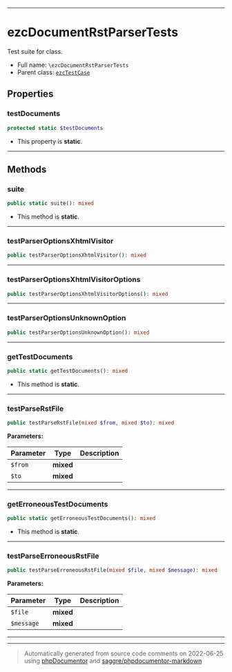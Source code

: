 ***

# ezcDocumentRstParserTests

Test suite for class.



* Full name: `\ezcDocumentRstParserTests`
* Parent class: [`ezcTestCase`](./ezcTestCase.md)



## Properties


### testDocuments



```php
protected static $testDocuments
```



* This property is **static**.


***

## Methods


### suite



```php
public static suite(): mixed
```



* This method is **static**.







***

### testParserOptionsXhtmlVisitor



```php
public testParserOptionsXhtmlVisitor(): mixed
```











***

### testParserOptionsXhtmlVisitorOptions



```php
public testParserOptionsXhtmlVisitorOptions(): mixed
```











***

### testParserOptionsUnknownOption



```php
public testParserOptionsUnknownOption(): mixed
```











***

### getTestDocuments



```php
public static getTestDocuments(): mixed
```



* This method is **static**.







***

### testParseRstFile



```php
public testParseRstFile(mixed $from, mixed $to): mixed
```








**Parameters:**

| Parameter | Type | Description |
|-----------|------|-------------|
| `$from` | **mixed** |  |
| `$to` | **mixed** |  |




***

### getErroneousTestDocuments



```php
public static getErroneousTestDocuments(): mixed
```



* This method is **static**.







***

### testParseErroneousRstFile



```php
public testParseErroneousRstFile(mixed $file, mixed $message): mixed
```








**Parameters:**

| Parameter | Type | Description |
|-----------|------|-------------|
| `$file` | **mixed** |  |
| `$message` | **mixed** |  |




***


***
> Automatically generated from source code comments on 2022-06-25 using [phpDocumentor](http://www.phpdoc.org/) and [saggre/phpdocumentor-markdown](https://github.com/Saggre/phpDocumentor-markdown)
